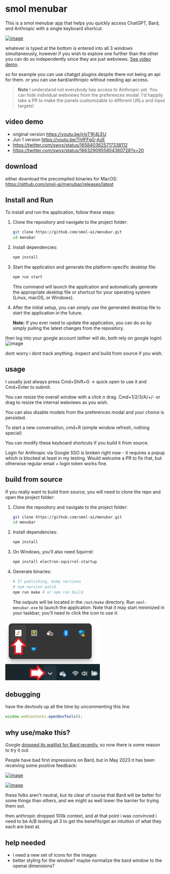 # smol menubar

This is a smol menubar app that helps you quickly access ChatGPT, Bard, and Anthropic with a single keyboard shortcut.

[![image](https://github.com/smol-ai/menubar/assets/6764957/753c6128-d978-4bb4-8642-588d42121ff5)](https://youtu.be/ThfFFgG-AzE)

whatever is typed at the bottom is entered into all 3 windows simultaneously, however if you wish to explore one further than the other you can do so independently since they are just webviews. [See video demo](https://youtu.be/ThfFFgG-AzE).

so for example you can use chatgpt plugins despite there not being an api for them. or you can use bard/anthropic without needing api access.

> **Note**
> I understand not everybody has access to Anthropic yet. You can hide individual webviews from the preferences modal. I'd happily take a PR to make the panels customizable to different URLs and input targets!

## video demo

- original version https://youtu.be/jrlxT1K4LEU
- Jun 1 version https://youtu.be/ThfFFgG-AzE
- https://twitter.com/swyx/status/1658403625717338112
- https://twitter.com/swyx/status/1663290955804360728?s=20

## download

either download the precompiled binaries for MacOS: https://github.com/smol-ai/menubar/releases/latest

## Install and Run

To install and run the application, follow these steps:

1. Clone the repository and navigate to the project folder:

   ```bash
   git clone https://github.com/smol-ai/menubar.git
   cd menubar
   ```

2. Install dependencies:

   ```bash
   npm install
   ```

3. Start the application and generate the platform-specific desktop file:

   ```bash
   npm run start
   ```

   This command will launch the application and automatically generate the appropriate desktop file or shortcut for your operating system (Linux, macOS, or Windows).

4. After the initial setup, you can simply use the generated desktop file to start the application in the future.

   **Note:** If you ever need to update the application, you can do so by simply pulling the latest changes from the repository.

then log into your google account (either will do, both rely on google login)
![image](https://github.com/smol-ai/menubar/assets/6764957/dce5b127-e8c2-4be2-97d3-e2fa3042ef24)

dont worry i dont track anything. inspect and build from source if you wish.

## usage

I usually just always press Cmd+Shift+G -> quick open to use it and Cmd+Enter to submit.

You can resize the overall window with a click n drag. Cmd+1/2/3/A/+/- or drag to resize the internal webviews as you wish.

You can also disable models from the preferences modal and your choice is persisted.

To start a new conversation, cmd+R (simple window refresh, nothing special)

You can modify these keyboard shortcuts if you build it from source.

Login for Anthropic via Google SSO is broken right now - it requires a popup which is blocked at least in my testing. Would welcome a PR to fix that, but otherwise regular email + login token works fine.


## build from source

If you really want to build from source, you will need to clone the repo and open the project folder:

1. Clone the repository and navigate to the project folder:

   ```bash
   git clone https://github.com/smol-ai/menubar.git
   cd menubar
   ```

2. Install dependencies:

   ```bash
   npm install
   ```

3. On Windows, you'll also need Squirrel:

   ```bash
   npm install electron-squirrel-startup
   ```

4. Generate binaries:

   ```bash
   # If publishing, bump versions
   # npm version patch
   npm run make # or npm run build
   ```

   The outputs will be located in the `/out/make` directory. Run `smol-menubar.exe` to launch the application. Note that it may start minimized in your taskbar; you'll need to click the icon to use it:


![image](images/minimized.jpg)

## debugging

have the devtools up all the time by uncommenting this line

```js
window.webContents.openDevTools();
```

## why use/make this?

Google [dropped its waitlist for Bard recently](https://www.theverge.com/2023/5/10/23718066/google-bard-ai-features-waitlist-dark-mode-visual-search-io), so now there is some reason to try it out.

People have bad first impressions on Bard, but in May 2023 it has been receiving some positive feedback:

[![image](https://github.com/smol-ai/menubar/assets/6764957/0d86234e-1d91-4863-8311-580888511b20)](https://twitter.com/masadfrost/status/1655802654927507457?s=46&t=90xQ8sGy63D2OtiaoGJuww)

[![image](https://github.com/smol-ai/menubar/assets/6764957/e191701a-0b32-43aa-abc0-42e6fd9584aa)](https://twitter.com/amasad/status/1657510601202221056?s=46&t=90xQ8sGy63D2OtiaoGJuww)

these folks aren't neutral, but its clear of course that Bard will be better for some things than others, and we might as well lower the barrier for trying them out.

then anthropic dropped 100k context, and at that point i was convinced i need to be A/B testing all 3 to get the benefits/get an intuition of what they each are best at.

## help needed

- i need a new set of icons for the images
- better styling for the window? maybe normalize the bard window to the openai dimensions?
